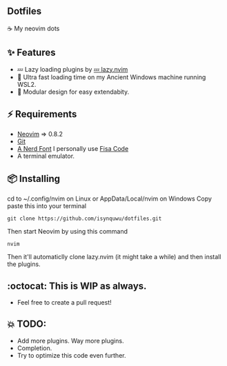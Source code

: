 ## Dotfiles
☕ My neovim dots

## ✨ Features
- 💤 Lazy loading plugins by [💤 lazy.nvim](https://github.com/folke/lazy.nvim)
- 🚀 Ultra fast loading time on my Ancient Windows machine running WSL2.
- 💪 Modular design for easy extendabity.

## ⚡ Requirements
- [Neovim](https://neovim.io) => 0.8.2
- [Git](https://git-scm.com/)
- [A Nerd Font](https://www.nerdfonts.com/) I personally use [Fisa Code](https://github.com/sainnhe/icursive-nerd-font/tree/master/dist/Fisa%20Code)
- A terminal emulator.

## 📦 Installing
cd to ~/.config/nvim on Linux or AppData/Local/nvim on Windows
Copy paste this into your terminal
```
git clone https://github.com/isynquwu/dotfiles.git
```
Then start Neovim by using this command
```
nvim
```
Then it'll automaticlly clone lazy.nvim (it might take a while) and then install the plugins.

## :octocat: This is WIP as always.
- Feel free to create a pull request!

## 💥 TODO:
- Add more plugins. Way more plugins.
- Completion.
- Try to optimize this code even further.
